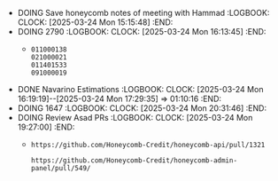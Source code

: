- DOING Save honeycomb notes of meeting with Hammad
  :LOGBOOK:
  CLOCK: [2025-03-24 Mon 15:15:48]
  :END:
- DOING 2790
  :LOGBOOK:
  CLOCK: [2025-03-24 Mon 16:13:45]
  :END:
	- ```apl
	  011000138
	  021000021
	  011401533
	  091000019
	  ```
- DONE Navarino Estimations
  :LOGBOOK:
  CLOCK: [2025-03-24 Mon 16:19:19]--[2025-03-24 Mon 17:29:35] =>  01:10:16
  :END:
- DOING 1647
  :LOGBOOK:
  CLOCK: [2025-03-24 Mon 20:31:46]
  :END:
- DOING Review Asad PRs
  :LOGBOOK:
  CLOCK: [2025-03-24 Mon 19:27:00]
  :END:
	- ```apl
	  https://github.com/Honeycomb-Credit/honeycomb-api/pull/1321
	  
	  https://github.com/Honeycomb-Credit/honeycomb-admin-panel/pull/549/
	  ```